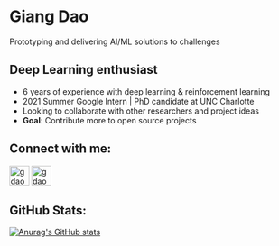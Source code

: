 # Giang Dao
Prototyping and delivering AI/ML solutions to challenges
## Deep Learning enthusiast
- 6 years of experience with deep learning & reinforcement learning
- 2021 Summer Google Intern | PhD candidate at UNC Charlotte
- Looking to collaborate with other researchers and project ideas
- **Goal**: Contribute more to open source projects

## Connect with me:

[<img aligh="left" alt="gdao-research | LinkedIN" width="35px" src="https://encrypted-tbn0.gstatic.com/images?q=tbn:ANd9GcShpWvSBTG0snnoSqt8RDNqYZGLzJxR9Bxv7g&usqp=CAU" />](https://www.linkedin.com/in/daogiang/)
[<img aligh="left" alt="gdao-research | LinkedIN" width="35px" src="https://upload.wikimedia.org/wikipedia/commons/thumb/4/4f/High-contrast-mail-mark-unread.svg/768px-High-contrast-mail-mark-unread.svg.png" />](mailto:gdao.research@gmail.com)
## GitHub Stats:
[![Anurag's GitHub stats](https://github-readme-stats.vercel.app/api?username=gdao-research)](https://github.com/anuraghazra/github-readme-stats)
